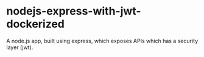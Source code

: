 # nodejs-express-with-jwt-dockerized
A node.js app, built using express, which exposes APIs which has a security layer (jwt).
